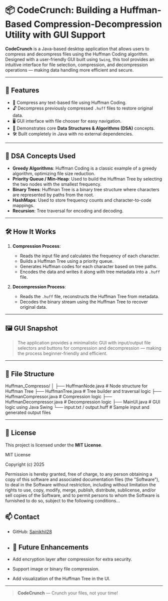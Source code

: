 # 📦 CodeCrunch: Building a Huffman-Based Compression-Decompression Utility with GUI Support

**CodeCrunch** is a Java-based desktop application that allows users to compress and decompress files using the Huffman Coding algorithm. Designed with a user-friendly GUI built using `Swing`, this tool provides an intuitive interface for file selection, compression, and decompression operations — making data handling more efficient and secure.

---

## 🚀 Features

- 📁 Compress any text-based file using Huffman Coding.
- 🔓 Decompress previously compressed `.huff` files to restore original data.
- 🖥️ GUI interface with file chooser for easy navigation.
- 🧠 Demonstrates core **Data Structures & Algorithms (DSA)** concepts.
- 🛠️ Built completely in Java with no external dependencies.

---

## 🧠 DSA Concepts Used

- **Greedy Algorithms**: Huffman Coding is a classic example of a greedy algorithm, optimizing file size reduction.
- **Priority Queue / Min-Heap**: Used to build the Huffman Tree by selecting the two nodes with the smallest frequency.
- **Binary Trees**: Huffman Tree is a binary tree structure where characters are represented by paths from the root.
- **HashMaps**: Used to store frequency counts and character-to-code mappings.
- **Recursion**: Tree traversal for encoding and decoding.

---

## 🛠️ How It Works

1. **Compression Process**:
   - Reads the input file and calculates the frequency of each character.
   - Builds a Huffman Tree using a priority queue.
   - Generates Huffman codes for each character based on tree paths.
   - Encodes the data and writes it along with tree metadata into a `.huff` file.

2. **Decompression Process**:
   - Reads the `.huff` file, reconstructs the Huffman Tree from metadata.
   - Decodes the binary stream using the Huffman Tree to recover original data.

---

## 🖼️ GUI Snapshot

> The application provides a minimalistic GUI with input/output file selectors and buttons for compression and decompression — making the process beginner-friendly and efficient.

---

## 📂 File Structure

Huffman_Compresso/
│
├── HuffmanNode.java # Node structure for Huffman Tree
├── HuffmanTree.java # Tree builder and traversal logic
├── HuffmanCompressor.java # Compression logic
├── HuffmanDecompressor.java # Decompression logic
├── MainUI.java # GUI logic using Java Swing
└── input.txt / output.huff # Sample input and generated output files


---

## 🔐 License

This project is licensed under the **MIT License**.

MIT License

Copyright (c) 2025

Permission is hereby granted, free of charge, to any person obtaining a copy of this software
and associated documentation files (the "Software"), to deal in the Software without restriction,
including without limitation the rights to use, copy, modify, merge, publish, distribute, sublicense,
and/or sell copies of the Software, and to permit persons to whom the Software is furnished to do so,
subject to the following conditions...


## 📫 Contact

- GitHub: [Sainikhil28](https://github.com/Sainikhil28)

- ## 🧪 Future Enhancements

- Add encryption layer after compression for extra security.
- Support image or binary file compression.
- Add visualization of the Huffman Tree in the UI.

---

> **CodeCrunch** — Crunch your files, not your time!
